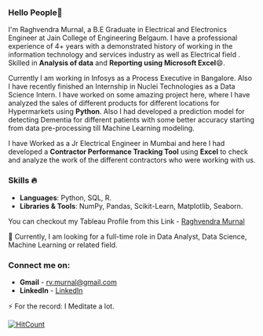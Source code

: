 ### Hello People👋

I'm Raghvendra Murnal, a B.E Graduate in Electrical and Electronics Engineer at Jain College of Engineering Belgaum. I have a professional experience of 4+ years with a demonstrated history of working in the information technology and services industry as well as Electrical field . Skilled in **Analysis of data** and **Reporting using Microsoft Excel**😄.

Currently I am working in Infosys as a Process Executive in Bangalore. Also I have recently finished an Internship in Nuclei Technologies as a Data Science Intern. I have worked on some amazing project here, where I have analyzed the sales of different products for different locations for Hypermarkets using **Python**. Also I had developed a prediction model for detecting Dementia for different patients with some better accuracy starting from data pre-processing till Machine Learning modeling.

I have Worked as a Jr Electrical Engineer in Mumbai and here I had developed a **Contractor Performance Tracking Tool** using **Excel** to check and analyze the work of the different contractors who were working with us.

### Skills 🔥
- **Languages**: Python, SQL, R.
- **Libraries & Tools**: NumPy, Pandas, Scikit-Learn, Matplotlib, Seaborn.

You can checkout my Tableau Profile from this Link - [Raghvendra Murnal](https://public.tableau.com/profile/raghvendra.murnal#!/)

🌱 Currently, I am looking for a full-time role in Data Analyst, Data Science, Machine Learning or related field.

### Connect me on:

- **Gmail** - rv.murnal@gmail.com 
- **LinkedIn** - <a href="https://www.linkedin.com/in/raghvendra-murnal/"> LinkedIn</a>

⚡ For the record: I Meditate a lot.

[![HitCount](http://hits.dwyl.com/raghvendra03/raghvendra03.svg)](http://hits.dwyl.com/raghvendra03/raghvendra03)
